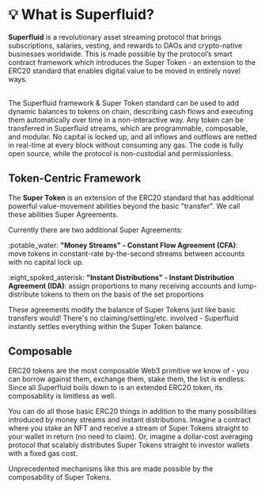# 💡 What is Superfluid?

**Superfluid** is a revolutionary asset streaming protocol that brings subscriptions, salaries, vesting, and rewards to DAOs and crypto-native businesses worldwide. This is made possible by the protocol’s smart contract framework which introduces the Super Token - an extension to the ERC20 standard that enables digital value to be moved in entirely novel ways.

\
The Superfluid framework & Super Token standard can be used to add dynamic balances to tokens on chain, describing cash flows and executing them automatically over time in a non-interactive way. Any token can be transferred in Superfluid streams, which are programmable, composable, and modular. No capital is locked up, and all inflows and outflows are netted in real-time at every block without consuming any gas. The code is fully open source, while the protocol is non-custodial and permissionless.

## Token-Centric Framework

The **Super Token** is an extension of the ERC20 standard that has additional powerful value-movement abilities beyond the basic "transfer". We call these abilities Super Agreements.

Currently there are two additional Super Agreements:

:potable\_water: **"Money Streams" - Constant Flow Agreement (CFA)**: move tokens in constant-rate by-the-second streams between accounts with no capital lock up.

:eight\_spoked\_asterisk: **"Instant Distributions" - Instant Distribution Agreement (IDA)**: assign proportions to many receiving accounts and lump-distribute tokens to them on the basis of the set proportions

These agreements modify the balance of Super Tokens just like basic transfers would! There's no claiming/settling/etc. involved - Superfluid instantly settles everything within the Super Token balance.

## Composable

ERC20 tokens are the most composable Web3 primitive we know of - you can borrow against them, exchange them, stake them, the list is endless. Since all Superfluid boils down to is an extended ERC20 token, its composability is limitless as well.

You can do all those basic ERC20 things in addition to the many possibilities introduced by money streams and instant distributions. Imagine a contract where you stake an NFT and receive a stream of Super Tokens straight to your wallet in return (no need to claim). Or, imagine a dollar-cost averaging protocol that scalably distributes Super Tokens straight to investor wallets with a fixed gas cost.

Unprecedented mechanisms like this are made possible by the composability of Super Tokens.
